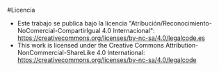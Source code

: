#Licencia
- Este trabajo se publica bajo la licencia "Atribución/Reconocimiento-NoComercial-CompartirIgual 4.0 Internacional": https://creativecommons.org/licenses/by-nc-sa/4.0/legalcode.es
- This work is licensed under the Creative Commons Attribution-NonCommercial-ShareLike 4.0 International: https://creativecommons.org/licenses/by-nc-sa/4.0/legalcode
